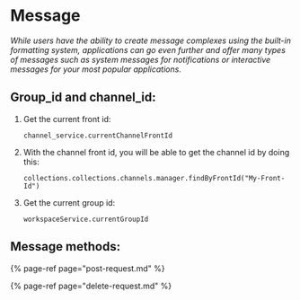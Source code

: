 # Message

_While users have the ability to create message complexes using the built-in formatting system, applications can go even further and offer many types of messages such as system messages for notifications or interactive messages for your most popular applications._

## Group\_id and channel\_id:

1. Get the current front id:

   `channel_service.currentChannelFrontId`

2. With the channel front id, you will be able to get the channel id by doing this:

   `collections.collections.channels.manager.findByFrontId("My-Front-Id")`

3. Get the current group id:

   `workspaceService.currentGroupId`

## Message methods:

{% page-ref page="post-request.md" %}

{% page-ref page="delete-request.md" %}

